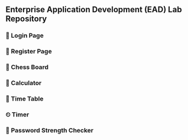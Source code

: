 ## Enterprise Application Development (EAD) Lab Repository

### 🔐 Login Page  
### 📝 Register Page
### 👑 Chess Board
### 🧮 Calculator
### 📅 Time Table
### ⏲ Timer
### 🔐 Password Strength Checker
